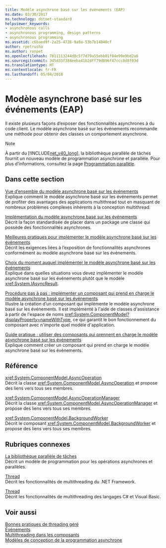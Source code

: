 ```yaml
---
title: Modèle asynchrone basé sur les événements (EAP)
ms.date: 03/30/2017
ms.technology: dotnet-standard
helpviewer_keywords:
- asynchronous calls
- asynchronous programming, design patterns
- asynchronous programming
ms.assetid: c6baed9f-2a25-4728-9a9a-53b7b14840cf
author: rpetrusha
ms.author: ronpet
ms.openlocfilehash: 7811113244d8c5f7d79a55ebb01f04e99e9bd2a6
ms.sourcegitcommit: 3d5d33f384eeba41b2dff79d096f47ccc8d8f03d
ms.translationtype: HT
ms.contentlocale: fr-FR
ms.lasthandoff: 05/04/2018
---
```

# <a name="event-based-asynchronous-pattern-eap"></a>Modèle asynchrone basé sur les événements (EAP)
Il existe plusieurs façons d’exposer des fonctionnalités asynchrones à du code client. Le modèle asynchrone basé sur les événements recommande une méthode pour obtenir des classes un comportement asynchrone.  
  
> [!NOTE]
>  À partir du [!INCLUDE[net_v40_long](../../../includes/net-v40-long-md.md)], la bibliothèque parallèle de tâches fournit un nouveau modèle de programmation asynchrone et parallèle. Pour plus d’informations, consultez la page [Programmation parallèle](../../../docs/standard/parallel-programming/index.md).  
  
## <a name="in-this-section"></a>Dans cette section  
 [Vue d’ensemble du modèle asynchrone basé sur les événements](../../../docs/standard/asynchronous-programming-patterns/event-based-asynchronous-pattern-overview.md)  
 Explique comment le modèle asynchrone basé sur les événements permet de profiter des avantages des applications multithread tout en masquant de nombreux problèmes complexes inhérents à la conception multithread.  
  
 [Implémentation du modèle asynchrone basé sur les événements](../../../docs/standard/asynchronous-programming-patterns/implementing-the-event-based-asynchronous-pattern.md)  
 Décrit la façon standardisée de placer dans un package une classe qui possède des fonctionnalités asynchrones.  
  
 [Meilleures pratiques pour implémenter le modèle asynchrone basé sur les événements](../../../docs/standard/asynchronous-programming-patterns/best-practices-for-implementing-the-event-based-asynchronous-pattern.md)  
 Décrit les exigences liées à l’exposition de fonctionnalités asynchrones conformément au modèle asynchrone basé sur les événements.  
  
 [Choix du moment auquel implémenter le modèle asynchrone basé sur les événements](../../../docs/standard/asynchronous-programming-patterns/deciding-when-to-implement-the-event-based-asynchronous-pattern.md)  
 Explique dans quelles situations vous devez implémenter le modèle asynchrone basé sur les événements plutôt que le modèle <xref:System.IAsyncResult>.  
  
 [Procédure pas à pas : implémenter un composant qui prend en charge le modèle asynchrone basé sur les événements](../../../docs/standard/asynchronous-programming-patterns/component-that-supports-the-event-based-asynchronous-pattern.md)  
 Illustre la création d’un composant qui implémente le modèle asynchrone basé sur les événements. Il est implémenté à l'aide de classes d'assistance à partir de l'espace de noms <xref:System.ComponentModel?displayProperty=nameWithType>, ce qui garantit le bon fonctionnement du composant avec n'importe quel modèle d'application.  
  
 [Guide pratique : utiliser des composants qui prennent en charge le modèle asynchrone basé sur les événements](../../../docs/standard/asynchronous-programming-patterns/how-to-use-components-that-support-the-event-based-asynchronous-pattern.md)  
 Explique comment créer un composant qui prend en charge le modèle asynchrone basé sur les événements.  
  
## <a name="reference"></a>Référence  
 <xref:System.ComponentModel.AsyncOperation>  
 Décrit la classe <xref:System.ComponentModel.AsyncOperation> et propose des liens vers tous ses membres.  
  
 <xref:System.ComponentModel.AsyncOperationManager>  
 Décrit la classe <xref:System.ComponentModel.AsyncOperationManager> et propose des liens vers tous ses membres.  
  
 <xref:System.ComponentModel.BackgroundWorker>  
 Décrit le composant <xref:System.ComponentModel.BackgroundWorker> et propose des liens vers tous ses membres.  
  
## <a name="related-sections"></a>Rubriques connexes  
 [La bibliothèque parallèle de tâches](../../../docs/standard/parallel-programming/task-parallel-library-tpl.md)  
 Décrit un modèle de programmation pour les opérations asynchrones et parallèles.  
  
 [Thread](../../../docs/standard/threading/index.md)  
 Décrit les fonctionnalités de multithreading du .NET Framework.  
  
 [Thread](https://msdn.microsoft.com/library/552f6c68-dbdb-4327-ae36-32cf9063d88c)  
 Décrit les fonctionnalités de multithreading des langages C# et Visual Basic.  
  
## <a name="see-also"></a>Voir aussi  
 [Bonnes pratiques de threading géré](../../../docs/standard/threading/managed-threading-best-practices.md)  
 [Événements](../../../docs/standard/events/index.md)  
 [Multithreading dans les composants](https://msdn.microsoft.com/library/2fc31e68-fb71-4544-b654-0ce720478779)  
 [Modèles de conception de la programmation asynchrone](../../../docs/standard/asynchronous-programming-patterns/event-based-asynchronous-pattern-eap.md)
